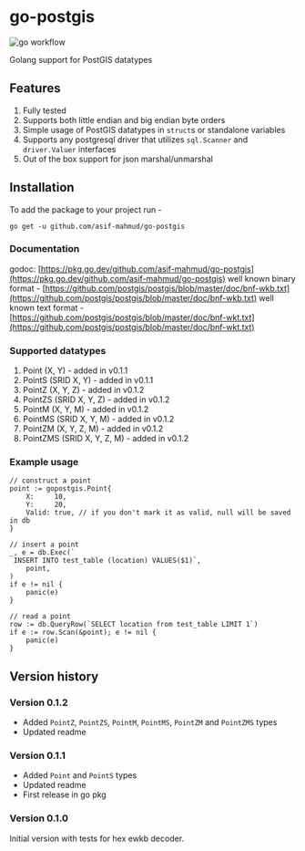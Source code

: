 # go-postgis
![go workflow](https://github.com/asif-mahmud/go-postgis/actions/workflows/go.yml/badge.svg)

Golang support for PostGIS datatypes

## Features
1. Fully tested
2. Supports both little endian and big endian byte orders
3. Simple usage of PostGIS datatypes in `struct`s or standalone variables
4. Supports any postgresql driver that utilizes `sql.Scanner` and `driver.Valuer` interfaces
5. Out of the box support for json marshal/unmarshal

## Installation
To add the package to your project run -

```
go get -u github.com/asif-mahmud/go-postgis
```

### Documentation

godoc: [https://pkg.go.dev/github.com/asif-mahmud/go-postgis](https://pkg.go.dev/github.com/asif-mahmud/go-postgis)
well known binary format - [https://github.com/postgis/postgis/blob/master/doc/bnf-wkb.txt](https://github.com/postgis/postgis/blob/master/doc/bnf-wkb.txt) 
well known text format - [https://github.com/postgis/postgis/blob/master/doc/bnf-wkt.txt](https://github.com/postgis/postgis/blob/master/doc/bnf-wkt.txt)

### Supported datatypes
1. Point (X, Y) - added in v0.1.1
2. PointS (SRID X, Y) - added in v0.1.1
3. PointZ (X, Y, Z) - added in v0.1.2
4. PointZS (SRID X, Y, Z) - added in v0.1.2
5. PointM (X, Y, M) - added in v0.1.2
6. PointMS (SRID X, Y, M) - added in v0.1.2
7. PointZM (X, Y, Z, M) - added in v0.1.2
8. PointZMS (SRID X, Y, Z, M) - added in v0.1.2

### Example usage

```
// construct a point
point := gopostgis.Point{
	X:     10,
	Y:     20,
	Valid: true, // if you don't mark it as valid, null will be saved in db
}

// insert a point
_, e = db.Exec(`
 INSERT INTO test_table (location) VALUES($1)`,
	point,
)
if e != nil {
	panic(e)
}

// read a point
row := db.QueryRow(`SELECT location from test_table LIMIT 1`)
if e := row.Scan(&point); e != nil {
	panic(e)
}
```

## Version history

### Version 0.1.2

- Added `PointZ`, `PointZS`, `PointM`, `PointMS`, `PointZM` and `PointZMS` types
- Updated readme

### Version 0.1.1

- Added `Point` and `PointS` types
- Updated readme
- First release in go pkg

### Version 0.1.0

Initial version with tests for hex ewkb decoder.

